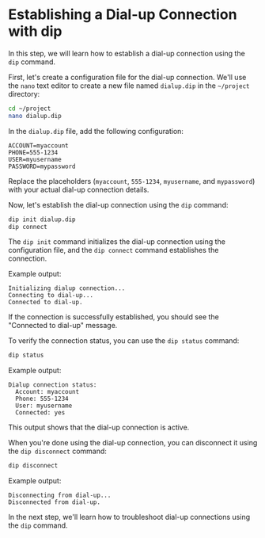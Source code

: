 # Establishing a Dial-up Connection with dip

In this step, we will learn how to establish a dial-up connection using the `dip` command.

First, let's create a configuration file for the dial-up connection. We'll use the `nano` text editor to create a new file named `dialup.dip` in the `~/project` directory:

```bash
cd ~/project
nano dialup.dip
```

In the `dialup.dip` file, add the following configuration:

```
ACCOUNT=myaccount
PHONE=555-1234
USER=myusername
PASSWORD=mypassword
```

Replace the placeholders (`myaccount`, `555-1234`, `myusername`, and `mypassword`) with your actual dial-up connection details.

Now, let's establish the dial-up connection using the `dip` command:

```bash
dip init dialup.dip
dip connect
```

The `dip init` command initializes the dial-up connection using the configuration file, and the `dip connect` command establishes the connection.

Example output:

```
Initializing dialup connection...
Connecting to dial-up...
Connected to dial-up.
```

If the connection is successfully established, you should see the "Connected to dial-up" message.

To verify the connection status, you can use the `dip status` command:

```bash
dip status
```

Example output:

```
Dialup connection status:
  Account: myaccount
  Phone: 555-1234
  User: myusername
  Connected: yes
```

This output shows that the dial-up connection is active.

When you're done using the dial-up connection, you can disconnect it using the `dip disconnect` command:

```bash
dip disconnect
```

Example output:

```
Disconnecting from dial-up...
Disconnected from dial-up.
```

In the next step, we'll learn how to troubleshoot dial-up connections using the `dip` command.
